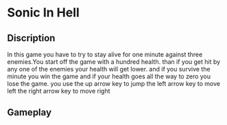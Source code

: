 <h1> Sonic In Hell</h1>
<H2> Discription </H2>
<P> In this game you have to try to stay alive for one minute against three enemies.You start off the game with a hundred health. than if you get hit by any one of the enemies your health will get lower. and if you survive the minute you win the game and if your health goes all the way to zero you lose the game. you use the up arrow key to jump the left arrow key to move left the right arrow key to move right
<h2> Gameplay</h2>
